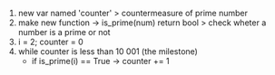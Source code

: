 1. new var named 'counter' > countermeasure of prime number
2. make new function -> is\_prime(num) return bool > check wheter a number is a prime or not
3. i = 2; counter = 0
4. while counter is less than 10 001 (the milestone)
    *  if is\_prime(i) == True -> counter += 1
